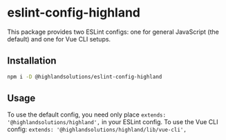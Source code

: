# eslint-config-highland
This package provides two ESLint configs: one for general JavaScript (the default) and one for Vue CLI setups.


## Installation
```sh
npm i -D @highlandsolutions/eslint-config-highland
```


## Usage
To use the default config, you need only place `extends: '@highlandsolutions/highland',` in your ESLint config. To use the Vue CLI config: `extends: '@highlandsolutions/highland/lib/vue-cli',`
